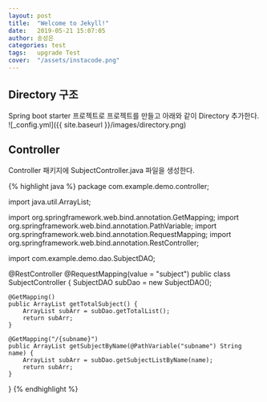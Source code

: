 ```yaml
---
layout: post
title:  "Welcome to Jekyll!"
date:   2019-05-21 15:07:05
author: 송성은
categories: test
tags:	upgrade Test
cover:  "/assets/instacode.png"
---
```


## Directory 구조
Spring boot starter 프로젝트로 프로젝트를 만들고
아래와 같이 Directory 추가한다.
![_config.yml]({{ site.baseurl }}/images/directory.png)


## Controller
Controller 패키지에 SubjectController.java 파일을 생성한다.

{% highlight java %}
package com.example.demo.controller;

import java.util.ArrayList;

import org.springframework.web.bind.annotation.GetMapping;
import org.springframework.web.bind.annotation.PathVariable;
import org.springframework.web.bind.annotation.RequestMapping;
import org.springframework.web.bind.annotation.RestController;

import com.example.demo.dao.SubjectDAO;

@RestController
@RequestMapping(value = "subject")
public class SubjectController {
	SubjectDAO subDao = new SubjectDAO();
	
	@GetMapping()
	public ArrayList getTotalSubject() {
		ArrayList subArr = subDao.getTotalList();
		return subArr;
	}
	
	@GetMapping("/{subname}")
	public ArrayList getSubjectByName(@PathVariable("subname") String name) {
		ArrayList subArr = subDao.getSubjectListByName(name);
		return subArr;
	}
	
}
{% endhighlight %}